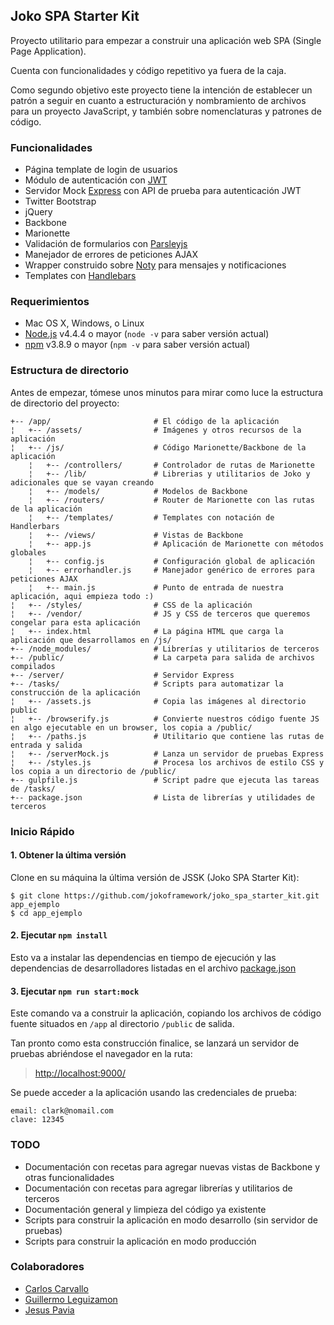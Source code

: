 ## Joko SPA Starter Kit

Proyecto utilitario para empezar a construir una aplicación web SPA (Single Page Application).

Cuenta con funcionalidades y código repetitivo ya fuera de la caja.

Como segundo objetivo este proyecto tiene la intención de establecer un patrón a seguir en cuanto a estructuración y nombramiento de archivos para un proyecto JavaScript,
y también sobre nomenclaturas y patrones de código.

### Funcionalidades
  * Página template de login de usuarios
  * Módulo de autenticación con [JWT](https://jwt.io/introduction/)
  * Servidor Mock [Express](http://expressjs.com/) con API de prueba para autenticación JWT
  * Twitter Bootstrap
  * jQuery
  * Backbone
  * Marionette
  * Validación de formularios con [Parsleyjs](http://parsleyjs.org/)
  * Manejador de errores de peticiones AJAX
  * Wrapper construido sobre [Noty](http://ned.im/noty/#/about) para mensajes y notificaciones
  * Templates con [Handlebars](http://handlebarsjs.com/)

### Requerimientos

  * Mac OS X, Windows, o Linux
  * [Node.js](https://nodejs.org/) v4.4.4 o mayor (`node -v` para saber versión actual)
  * [npm](https://docs.npmjs.com/) v3.8.9 o mayor (`npm -v` para saber versión actual)

### Estructura de directorio

Antes de empezar, tómese unos minutos para mirar como luce la estructura de directorio del proyecto:

```
+-- /app/                       # El código de la aplicación
¦   +-- /assets/                # Imágenes y otros recursos de la aplicación
¦   +-- /js/                    # Código Marionette/Backbone de la aplicación
    ¦   +-- /controllers/       # Controlador de rutas de Marionette
    ¦   +-- /lib/               # Librerias y utilitarios de Joko y adicionales que se vayan creando
	¦   +-- /models/            # Modelos de Backbone
	¦   +-- /routers/           # Router de Marionette con las rutas de la aplicación
	¦   +-- /templates/         # Templates con notación de Handlerbars
	¦   +-- /views/             # Vistas de Backbone
	¦   +-- app.js              # Aplicación de Marionette con métodos globales
	¦   +-- config.js           # Configuración global de aplicación
	¦   +-- errorhandler.js     # Manejador genérico de errores para peticiones AJAX
	¦   +-- main.js             # Punto de entrada de nuestra aplicación, aqui empieza todo :)
¦   +-- /styles/                # CSS de la aplicación
¦   +-- /vendor/                # JS y CSS de terceros que queremos congelar para esta aplicación
¦   +-- index.html              # La página HTML que carga la aplicación que desarrollamos en /js/
+-- /node_modules/              # Librerías y utilitarios de terceros
+-- /public/                    # La carpeta para salida de archivos compilados
+-- /server/                    # Servidor Express
+-- /tasks/                     # Scripts para automatizar la construcción de la aplicación
¦   +-- /assets.js              # Copia las imágenes al directorio public
¦   +-- /browserify.js          # Convierte nuestros código fuente JS en algo ejecutable en un browser, los copia a /public/
¦   +-- /paths.js               # Utilitario que contiene las rutas de entrada y salida
¦   +-- /serverMock.js          # Lanza un servidor de pruebas Express
¦   +-- /styles.js              # Procesa los archivos de estilo CSS y los copia a un directorio de /public/
+-- gulpfile.js                 # Script padre que ejecuta las tareas de /tasks/
+-- package.json                # Lista de librerías y utilidades de terceros
```

### Inicio Rápido

#### 1. Obtener la última versión

Clone en su máquina la última versión de JSSK (Joko SPA Starter Kit):

```shell
$ git clone https://github.com/jokoframework/joko_spa_starter_kit.git app_ejemplo
$ cd app_ejemplo
```

#### 2. Ejecutar `npm install`

Esto va a instalar las dependencias en tiempo de ejecución y las dependencias de desarrolladores
listadas en el archivo [package.json](../package.json)


#### 3. Ejecutar `npm run start:mock`

Este comando va a construir la aplicación, copiando los archivos de código fuente situados en `/app` al directorio `/public` de salida.

Tan pronto como esta construcción finalice, se lanzará un servidor de pruebas abriéndose el navegador en la ruta:

> [http://localhost:9000/](http://localhost:9000/)

Se puede acceder a la aplicación usando las credenciales de prueba:
```
email: clark@nomail.com
clave: 12345
```

### TODO

* Documentación con recetas para agregar nuevas vistas de Backbone y otras funcionalidades
* Documentación con recetas para agregar librerías y utilitarios de terceros
* Documentación general y limpieza del código ya existente
* Scripts para construir la aplicación en modo desarrollo (sin servidor de pruebas)
* Scripts para construir la aplicación en modo producción

### Colaboradores

+ [Carlos Carvallo](https://github.com/carloscarvallo)
+ [Guillermo Leguizamon](https://github.com/quesoka)
+ [Jesus Pavia](https://github.com/Pavs10)
